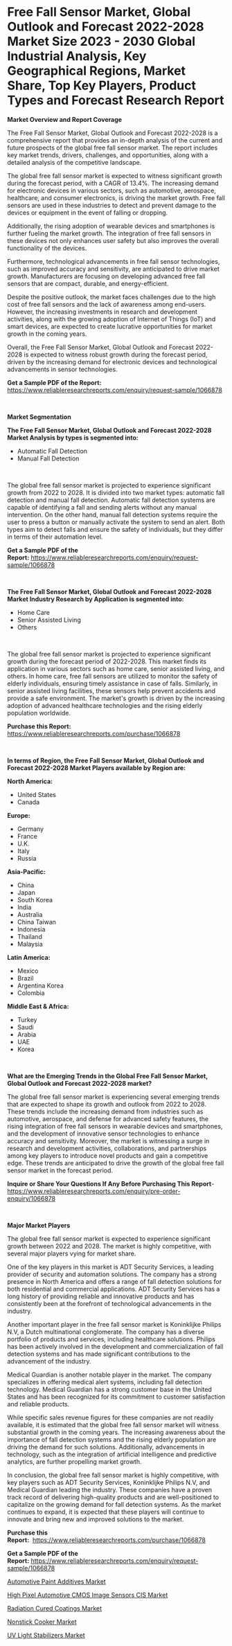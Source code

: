 <p><h1>Free Fall Sensor Market, Global Outlook and Forecast 2022-2028 Market Size 2023 - 2030 Global Industrial Analysis, Key Geographical Regions, Market Share, Top Key Players, Product Types and Forecast Research Report</h1></p><p><strong>Market Overview and Report Coverage</strong></p>
<p><p>The Free Fall Sensor Market, Global Outlook and Forecast 2022-2028 is a comprehensive report that provides an in-depth analysis of the current and future prospects of the global free fall sensor market. The report includes key market trends, drivers, challenges, and opportunities, along with a detailed analysis of the competitive landscape.</p><p>The global free fall sensor market is expected to witness significant growth during the forecast period, with a CAGR of 13.4%. The increasing demand for electronic devices in various sectors, such as automotive, aerospace, healthcare, and consumer electronics, is driving the market growth. Free fall sensors are used in these industries to detect and prevent damage to the devices or equipment in the event of falling or dropping.</p><p>Additionally, the rising adoption of wearable devices and smartphones is further fueling the market growth. The integration of free fall sensors in these devices not only enhances user safety but also improves the overall functionality of the devices.</p><p>Furthermore, technological advancements in free fall sensor technologies, such as improved accuracy and sensitivity, are anticipated to drive market growth. Manufacturers are focusing on developing advanced free fall sensors that are compact, durable, and energy-efficient.</p><p>Despite the positive outlook, the market faces challenges due to the high cost of free fall sensors and the lack of awareness among end-users. However, the increasing investments in research and development activities, along with the growing adoption of Internet of Things (IoT) and smart devices, are expected to create lucrative opportunities for market growth in the coming years.</p><p>Overall, the Free Fall Sensor Market, Global Outlook and Forecast 2022-2028 is expected to witness robust growth during the forecast period, driven by the increasing demand for electronic devices and technological advancements in sensor technologies.</p></p>
<p><strong>Get a Sample PDF of the Report:</strong> <a href="https://www.reliableresearchreports.com/enquiry/request-sample/1066878">https://www.reliableresearchreports.com/enquiry/request-sample/1066878</a></p>
<p>&nbsp;</p>
<p><strong>Market Segmentation</strong></p>
<p><strong>The Free Fall Sensor Market, Global Outlook and Forecast 2022-2028 Market Analysis by types is segmented into:</strong></p>
<p><ul><li>Automatic Fall Detection</li><li>Manual Fall Detection</li></ul></p>
<p>&nbsp;</p>
<p><p>The global free fall sensor market is projected to experience significant growth from 2022 to 2028. It is divided into two market types: automatic fall detection and manual fall detection. Automatic fall detection systems are capable of identifying a fall and sending alerts without any manual intervention. On the other hand, manual fall detection systems require the user to press a button or manually activate the system to send an alert. Both types aim to detect falls and ensure the safety of individuals, but they differ in terms of their automation level.</p></p>
<p><strong>Get a Sample PDF of the Report:</strong>&nbsp;<a href="https://www.reliableresearchreports.com/enquiry/request-sample/1066878">https://www.reliableresearchreports.com/enquiry/request-sample/1066878</a></p>
<p>&nbsp;</p>
<p><strong>The Free Fall Sensor Market, Global Outlook and Forecast 2022-2028 Market Industry Research by Application is segmented into:</strong></p>
<p><ul><li>Home Care</li><li>Senior Assisted Living</li><li>Others</li></ul></p>
<p>&nbsp;</p>
<p><p>The global free fall sensor market is projected to experience significant growth during the forecast period of 2022-2028. This market finds its application in various sectors such as home care, senior assisted living, and others. In home care, free fall sensors are utilized to monitor the safety of elderly individuals, ensuring timely assistance in case of falls. Similarly, in senior assisted living facilities, these sensors help prevent accidents and provide a safe environment. The market's growth is driven by the increasing adoption of advanced healthcare technologies and the rising elderly population worldwide.</p></p>
<p><strong>Purchase this Report:</strong>&nbsp; <a href="https://www.reliableresearchreports.com/purchase/1066878">https://www.reliableresearchreports.com/purchase/1066878</a></p>
<p>&nbsp;</p>
<p><strong>In terms of Region, the Free Fall Sensor Market, Global Outlook and Forecast 2022-2028 Market Players available by Region are:</strong></p>
<p>
    <p> <strong> North America: </strong>
        <ul>
            <li>United States</li>
            <li>Canada</li>
        </ul>
        </p> 
    <p> <strong> Europe: </strong>
        <ul>
            <li>Germany</li>
            <li>France</li>
            <li>U.K.</li>
            <li>Italy</li>
            <li>Russia</li>
        </ul>
        </p> 
    <p> <strong> Asia-Pacific: </strong>
        <ul>
            <li>China</li>
            <li>Japan</li>
            <li>South Korea</li>
            <li>India</li>
            <li>Australia</li>
            <li>China Taiwan</li>
            <li>Indonesia</li>
            <li>Thailand</li>
            <li>Malaysia</li>
        </ul>
        </p> 
    <p> <strong> Latin America: </strong>
        <ul>
            <li>Mexico</li>
            <li>Brazil</li>
            <li>Argentina Korea</li>
            <li>Colombia</li>
        </ul>
        </p> 
    <p> <strong> Middle East & Africa: </strong>
        <ul>
            <li>Turkey</li>
            <li>Saudi</li>
            <li>Arabia</li>
            <li>UAE</li>
            <li>Korea</li>
        </ul>
    </p>
    </p>
<p>&nbsp;</p>
<p><strong>What are the Emerging Trends in the Global Free Fall Sensor Market, Global Outlook and Forecast 2022-2028 market?</strong></p>
<p><p>The global free fall sensor market is experiencing several emerging trends that are expected to shape its growth and outlook from 2022 to 2028. These trends include the increasing demand from industries such as automotive, aerospace, and defense for advanced safety features, the rising integration of free fall sensors in wearable devices and smartphones, and the development of innovative sensor technologies to enhance accuracy and sensitivity. Moreover, the market is witnessing a surge in research and development activities, collaborations, and partnerships among key players to introduce novel products and gain a competitive edge. These trends are anticipated to drive the growth of the global free fall sensor market in the forecast period.</p></p>
<p><strong>Inquire or Share Your Questions If Any Before Purchasing This Report</strong>- <a href="https://www.reliableresearchreports.com/enquiry/pre-order-enquiry/1066878">https://www.reliableresearchreports.com/enquiry/pre-order-enquiry/1066878</a></p>
<p>&nbsp;</p>
<p><strong>Major Market Players</strong></p>
<p><p>The global free fall sensor market is expected to experience significant growth between 2022 and 2028. The market is highly competitive, with several major players vying for market share. </p><p>One of the key players in this market is ADT Security Services, a leading provider of security and automation solutions. The company has a strong presence in North America and offers a range of fall detection solutions for both residential and commercial applications. ADT Security Services has a long history of providing reliable and innovative products and has consistently been at the forefront of technological advancements in the industry.</p><p>Another important player in the free fall sensor market is Koninklijke Philips N.V, a Dutch multinational conglomerate. The company has a diverse portfolio of products and services, including healthcare solutions. Philips has been actively involved in the development and commercialization of fall detection systems and has made significant contributions to the advancement of the industry.</p><p>Medical Guardian is another notable player in the market. The company specializes in offering medical alert systems, including fall detection technology. Medical Guardian has a strong customer base in the United States and has been recognized for its commitment to customer satisfaction and reliable products.</p><p>While specific sales revenue figures for these companies are not readily available, it is estimated that the global free fall sensor market will witness substantial growth in the coming years. The increasing awareness about the importance of fall detection systems and the rising elderly population are driving the demand for such solutions. Additionally, advancements in technology, such as the integration of artificial intelligence and predictive analytics, are further propelling market growth.</p><p>In conclusion, the global free fall sensor market is highly competitive, with key players such as ADT Security Services, Koninklijke Philips N.V, and Medical Guardian leading the industry. These companies have a proven track record of delivering high-quality products and are well-positioned to capitalize on the growing demand for fall detection systems. As the market continues to expand, it is expected that these players will continue to innovate and bring new and improved solutions to the market.</p></p>
<p><strong>Purchase this Report:</strong>&nbsp;&nbsp;<a href="https://www.reliableresearchreports.com/purchase/1066878">https://www.reliableresearchreports.com/purchase/1066878</a></p>
<p></p>
<p><strong>Get a Sample PDF of the Report:</strong>&nbsp;<a href="https://www.reliableresearchreports.com/enquiry/request-sample/1066878">https://www.reliableresearchreports.com/enquiry/request-sample/1066878</a></p>
<p><p><a href="https://medium.com/@ruthgaylord1929/automotive-paint-additives-market-size-growth-forecast-2023-2030-ef9e5109db07">Automotive Paint Additives Market</a></p><p><a href="https://www.reportprime.com/high-pixel-automotive-cmos-image-sensors-cis-r4520">High Pixel Automotive CMOS Image Sensors CIS Market</a></p><p><a href="https://www.linkedin.com/pulse/radiation-cured-coatings-market-share-amp-new-trends-analysis-r5ktc/">Radiation Cured Coatings Market</a></p><p><a href="https://medium.com/@kimzemlak1955/nonstick-cooker-market-size-growth-forecast-2023-2030-580bd2bde68f">Nonstick Cooker Market</a></p><p><a href="https://www.linkedin.com/pulse/uv-light-stabilizers-market-size-2023-2030-global-industrial-lz80c/">UV Light Stabilizers Market</a></p></p>